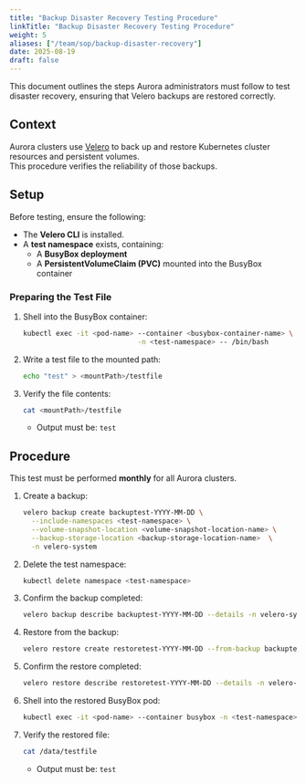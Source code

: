 ```yaml
---
title: "Backup Disaster Recovery Testing Procedure"
linkTitle: "Backup Disaster Recovery Testing Procedure"
weight: 5
aliases: ["/team/sop/backup-disaster-recovery"]
date: 2025-08-19
draft: false
---
```


This document outlines the steps Aurora administrators must follow to test disaster recovery, ensuring that Velero backups are restored correctly.

## Context

Aurora clusters use [Velero](https://velero.io/docs/v1.16/) to back up and restore Kubernetes cluster resources and persistent volumes.  
This procedure verifies the reliability of those backups.

## Setup

Before testing, ensure the following:

- The **Velero CLI** is installed.  
- A **test namespace** exists, containing:  
  - A **BusyBox deployment**  
  - A **PersistentVolumeClaim (PVC)** mounted into the BusyBox container  

### Preparing the Test File

1. Shell into the BusyBox container:
   ```bash
   kubectl exec -it <pod-name> --container <busybox-container-name> \
                               -n <test-namespace> -- /bin/bash
   ```

2. Write a test file to the mounted path:
   ```bash
   echo "test" > <mountPath>/testfile
   ```

3. Verify the file contents:
   ```bash
   cat <mountPath>/testfile
   ```
   - Output must be: `test`

## Procedure

This test must be performed **monthly** for all Aurora clusters.

1. Create a backup:
   ```bash
   velero backup create backuptest-YYYY-MM-DD \
     --include-namespaces <test-namespace> \
     --volume-snapshot-location <volume-snapshot-location-name> \
     --backup-storage-location <backup-storage-location-name>  \
     -n velero-system
   ```

2. Delete the test namespace:
   ```bash
   kubectl delete namespace <test-namespace>
   ```

3. Confirm the backup completed:
   ```bash
   velero backup describe backuptest-YYYY-MM-DD --details -n velero-system
   ```

4. Restore from the backup:
   ```bash
   velero restore create restoretest-YYYY-MM-DD --from-backup backuptest-YYYY-MM-DD
   ```

5. Confirm the restore completed:
   ```bash
   velero restore describe restoretest-YYYY-MM-DD --details -n velero-system
   ```

6. Shell into the restored BusyBox pod:
   ```bash
   kubectl exec -it <pod-name> --container busybox -n <test-namespace> -- /bin/bash
   ```

7. Verify the restored file:
   ```bash
   cat /data/testfile
   ```
   - Output must be: `test`
